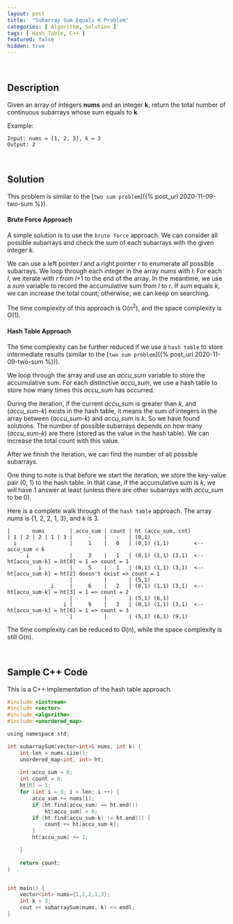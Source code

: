 ```yaml
---
layout: post
title:  "Subarray Sum Equals K Problem"
categories: [ Algorithm, Solution ]
tags: [ Hash Table, C++ ]
featured: false
hidden: true
---
```


<br />

## Description

Given an array of integers **nums** and an integer **k**, return the total number of continuous subarrays whose sum equals to **k**.


Example: 
```
Input: nums = [1, 2, 3], k = 3
Output: 2
```

<br />

## Solution

This problem is similar to the [`two sum problem`]({% post_url 2020-11-09-two-sum %}).

#### Brute Force Approach

A simple solution is to use the `brute force` approach. We can consider all possible subarrays and check the sum of each subarrays with the given integer *k*.

We can use a left pointer *l* and a right pointer *r* to enumerate all possible subarrays. We loop through each integer in the array *nums* with *l*. For each *l*, we iterate with *r* from *l*+1 to the end of the array. In the meantime, we use a *sum* variable to record the accumulative sum from *l* to *r*. If *sum* equals *k*, we can increase the total count; otherwise, we can keep on searching.

The time complexity of this approach is O(n<sup>2</sup>), 
and the space complexity is O(1).


#### Hash Table Approach

The time complexity can be further reduced if we use a `hash table` to store intermediate results (similar to the [`two sum problem`]({% post_url 2020-11-09-two-sum %})).

We loop through the array and use an *accu_sum* variable to store the accumulative sum. For each distinctive *accu_sum*, we use a hash table to store how many times this *accu_sum* has occurred. 

During the iteration, if the current *accu_sum* is greater than *k*, and (*accu_sum*-*k*) exists in the hash table, it means the sum of integers in the array between (*accu_sum*-*k*) and *accu_sum* is *k*. So we have found solutions. The number of possible subarrays depends on how many (*accu_sum*-*k*) are there (stored as the value in the hash table). We can increase the total count with this value.

After we finish the iteration, we can find the number of all possible subarrays.

One thing to note is that before we start the iteration, we store the key-value pair (0, 1) to the hash table. In that case, if the accumulative sum is *k*, we will have 1 answer at least (unless there are other subarrays with *accu_sum* to be 0).


Here is a complete walk through of the `hash table` approach. The array *nums* is {1, 2, 2, 1, 3}, and *k* is 3.

```
|       nums        | accu_sum | count | ht (accu_sum, cnt)
| 1 | 2 | 2 | 1 | 3 |     -    |   -   | (0,1)
  i                 |     1    |   0   | (0,1) (1,1)        <--  accu_sum < k
      i             |     3    |   1   | (0,1) (1,1) (3,1)  <--  ht[accu_sum-k] = ht[0] = 1 => count = 1
          i         |     5    |   1   | (0,1) (1,1) (3,1)  <--  ht[accu_sum-k] = ht[2] doesn't exist => count = 1
                    |          |       | (5,1)
              i     |     6    |   2   | (0,1) (1,1) (3,1)  <--  ht[accu_sum-k] = ht[3] = 1 => count = 2
                    |          |       | (5,1) (6,1)
                  i |     9    |   3   | (0,1) (1,1) (3,1)  <--  ht[accu_sum-k] = ht[6] = 1 => count = 3
                    |          |       | (5,1) (6,1) (9,1)
```

The time complexity can be reduced to O(n), while the 
space complexity is still O(n).

<br />

## Sample C++ Code
This is a C++ implementation of the hash table approach.
```c
#include <iostream>
#include <vector>
#include <algorithm>
#include <unordered_map>

using namespace std;

int subarraySum(vector<int>& nums, int k) {
    int len = nums.size();
    unordered_map<int, int> ht;
    
    int accu_sum = 0;
    int count = 0;
    ht[0] = 1;
    for (int i = 0; i < len; i ++) {
        accu_sum += nums[i];
        if (ht.find(accu_sum) == ht.end())
            ht[accu_sum] = 0;
        if (ht.find(accu_sum-k) != ht.end()) {
            count += ht[accu_sum-k];
        }
        ht[accu_sum] += 1;

    }
    
    return count;
}


int main() {
    vector<int> nums={1,2,2,1,3};
    int k = 3;
    cout << subarraySum(nums, k) << endl;
}
```
